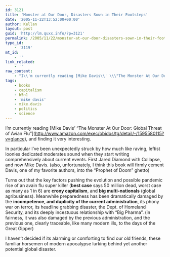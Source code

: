 ```yaml
---
id: 3121
title: 'Monster at Our Door, Disasters Sown in Their Footsteps'
date: '2005-11-22T13:52:00+00:00'
author: Kellan
layout: post
guid: 'http://lm.quxx.info/?p=3121'
permalink: /2005/11/22/monster-at-our-door-disasters-sown-in-their-footsteps/
typo_id:
    - '3119'
mt_id:
    - ''
link_related:
    - ''
raw_content:
    - "I\\'m currently reading [Mike Davis\\' \\\"The Monster At Our Door: Global Threat of Avian Flu\\\"](http://www.amazon.com/exec/obidos/tg/detail/-/1595580115?v=glance), and finding it very interesting.  \r\n\r\nIn particular I\\'ve been unexpectedly struck by how much like raving, leftist loonies dedicated moderates sound when they start writing comprehensively about current events.  First Jared Diamond with Collapse, and now Mike Davis. (also, unfortunately, I think this book will firmly cement Davis, one of my favorite authors, into the \\\"Prophet of Doom\\\" ghetto)\r\n\r\nTurns out that the key factors pushing the evolution and possible pandemic rise of an avain flu super killer (**best case** says 50 million dead, worst case as many as 1 in 6) are **crony capitalism**, and **big multi-nationals** (global agribusiness).   Meanwhile preparedness has been dramatically damaged by the **incompetence, and duplicity of the current administration**, its phony war on terror, its headline grabbing disaster, the Dept. of Homeland Security, and its deeply incestuous relationship with \\\"Big Pharma\\\". (in fairness, it was also damaged by the previous administration, and the previous one, clearly traceable, like many modern ills, to the days of the Great Gipper)\r\n\r\nI haven\\'t decided if its alarming or comforting to find our old friends, these familiar horsemen of modern apocalypse lurking behind yet another potential global disaster."
tags:
    - books
    - capitalism
    - h5n1
    - 'mike davis'
    - mike.davis
    - politics
    - science
---
```


I’m currently reading \[Mike Davis’ “The Monster At Our Door: Global Threat of Avian Flu”\](http://www.amazon.com/exec/obidos/tg/detail/-/1595580115?v=glance), and finding it very interesting.

In particular I’ve been unexpectedly struck by how much like raving, leftist loonies dedicated moderates sound when they start writing comprehensively about current events. First Jared Diamond with Collapse, and now Mike Davis. (also, unfortunately, I think this book will firmly cement Davis, one of my favorite authors, into the “Prophet of Doom” ghetto)

Turns out that the key factors pushing the evolution and possible pandemic rise of an avain flu super killer (**best case** says 50 million dead, worst case as many as 1 in 6) are **crony capitalism**, and **big multi-nationals** (global agribusiness). Meanwhile preparedness has been dramatically damaged by the **incompetence, and duplicity of the current administration**, its phony war on terror, its headline grabbing disaster, the Dept. of Homeland Security, and its deeply incestuous relationship with “Big Pharma”. (in fairness, it was also damaged by the previous administration, and the previous one, clearly traceable, like many modern ills, to the days of the Great Gipper)

I haven’t decided if its alarming or comforting to find our old friends, these familiar horsemen of modern apocalypse lurking behind yet another potential global disaster.